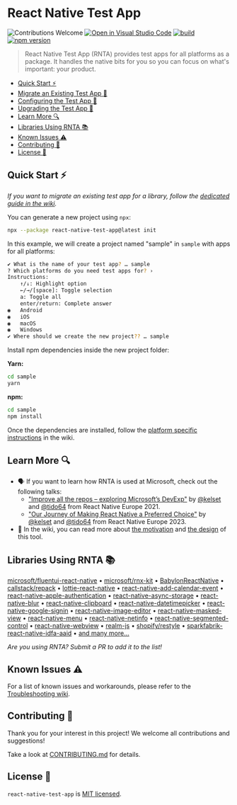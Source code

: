 # React Native Test App

![Contributions Welcome](https://img.shields.io/badge/contributions-welcome-brightgreen)
[![Open in Visual Studio Code](https://img.shields.io/static/v1?logo=visualstudiocode&label=&message=Open%20in%20Visual%20Studio%20Code&color=007acc&labelColor=444444&logoColor=007acc)](https://vscode.dev/github/microsoft/react-native-test-app)
[![build](https://github.com/microsoft/react-native-test-app/actions/workflows/build.yml/badge.svg?event=push)](https://github.com/microsoft/react-native-test-app/actions/workflows/build.yml)
[![npm version](https://img.shields.io/npm/v/react-native-test-app)](https://www.npmjs.com/package/react-native-test-app)

> React Native Test App (RNTA) provides test apps for all platforms as a
> package. It handles the native bits for you so you can focus on what's
> important: your product.

- [Quick Start ⚡](#quick-start-)
- [Migrate an Existing Test App 📖](https://github.com/microsoft/react-native-test-app/wiki/Migrate-an-Existing-Test-App)
- [Configuring the Test App 📖](https://github.com/microsoft/react-native-test-app/wiki/Manifest-%28app.json%29)
- [Upgrading the Test App 📖](https://github.com/microsoft/react-native-test-app/wiki/Upgrading)
- [Learn More 🔍](#learn-more-)
- [Libraries Using RNTA 📚](#libraries-using-rnta-)
- [Known Issues ⚠️](#known-issues-️)
- [Contributing 🤝](#contributing-)
- [License 📝](#license-)

## Quick Start ⚡

_If you want to migrate an existing test app for a library, follow the
[dedicated guide in the wiki](https://github.com/microsoft/react-native-test-app/wiki/Migrate-an-Existing-Test-App)._

You can generate a new project using `npx`:

```sh
npx --package react-native-test-app@latest init
```

In this example, we will create a project named "sample" in `sample` with apps
for all platforms:

```sh
✔ What is the name of your test app? … sample
? Which platforms do you need test apps for? ›
Instructions:
    ↑/↓: Highlight option
    ←/→/[space]: Toggle selection
    a: Toggle all
    enter/return: Complete answer
◉   Android
◉   iOS
◉   macOS
◉   Windows
✔ Where should we create the new project?? … sample
```

Install npm dependencies inside the new project folder:

**Yarn:**

```sh
cd sample
yarn
```

**npm:**

```sh
cd sample
npm install
```

Once the dependencies are installed, follow the
[platform specific instructions](https://github.com/microsoft/react-native-test-app/wiki/Quick-Start#platform-specific-instructions)
in the wiki.

## Learn More 🔍

- 🗣️ If you want to learn how RNTA is used at Microsoft, check out the following
  talks:
  - ["Improve all the repos – exploring Microsoft’s DevExp"](https://youtu.be/DAEnPV78rQc)
    by [@kelset](https://github.com/kelset) and
    [@tido64](https://github.com/tido64) from React Native Europe 2021.
  - ["Our Journey of Making React Native a Preferred Choice"](https://www.youtube.com/watch?v=PYMMxfttOug)
    by [@kelset](https://github.com/kelset) and
    [@tido64](https://github.com/tido64) from React Native Europe 2023.
- 📖 In the wiki, you can read more about
  [the motivation](https://github.com/microsoft/react-native-test-app/wiki#motivation)
  and
  [the design](https://github.com/microsoft/react-native-test-app/wiki/Design)
  of this tool.

## Libraries Using RNTA 📚

<!-- prettier-ignore -->
[microsoft/fluentui-react-native](https://github.com/microsoft/fluentui-react-native) &bull;
[microsoft/rnx-kit](https://github.com/microsoft/rnx-kit) &bull;
[BabylonReactNative](https://github.com/BabylonJS/BabylonReactNative) &bull;
[callstack/repack](https://github.com/callstack/repack) &bull;
[lottie-react-native](https://github.com/lottie-react-native/lottie-react-native) &bull;
[react-native-add-calendar-event](https://github.com/vonovak/react-native-add-calendar-event) &bull;
[react-native-apple-authentication](https://github.com/invertase/react-native-apple-authentication) &bull;
[react-native-async-storage](https://github.com/react-native-async-storage/async-storage) &bull;
[react-native-blur](https://github.com/Kureev/react-native-blur) &bull;
[react-native-clipboard](https://github.com/react-native-clipboard/clipboard) &bull;
[react-native-datetimepicker](https://github.com/react-native-datetimepicker/datetimepicker) &bull;
[react-native-google-signin](https://github.com/react-native-google-signin/google-signin) &bull;
[react-native-image-editor](https://github.com/callstack/react-native-image-editor) &bull;
[react-native-masked-view](https://github.com/react-native-masked-view/masked-view) &bull;
[react-native-menu](https://github.com/react-native-menu/menu) &bull;
[react-native-netinfo](https://github.com/react-native-netinfo/react-native-netinfo) &bull;
[react-native-segmented-control](https://github.com/react-native-segmented-control/segmented-control) &bull;
[react-native-webview](https://github.com/react-native-webview/react-native-webview) &bull;
[realm-js](https://github.com/realm/realm-js) &bull;
[shopify/restyle](https://github.com/Shopify/restyle) &bull;
[sparkfabrik-react-native-idfa-aaid](https://github.com/sparkfabrik/sparkfabrik-react-native-idfa-aaid) &bull;
[and many more…](https://github.com/microsoft/react-native-test-app/network/dependents)

_Are you using RNTA? Submit a PR to add it to the list!_

## Known Issues ⚠️

For a list of known issues and workarounds, please refer to the
[Troubleshooting wiki](https://github.com/microsoft/react-native-test-app/wiki/Troubleshooting).

## Contributing 🤝

Thank you for your interest in this project! We welcome all contributions and
suggestions!

Take a look at [CONTRIBUTING.md](CONTRIBUTING.md) for details.

## License 📝

`react-native-test-app` is [MIT licensed](./LICENSE).
